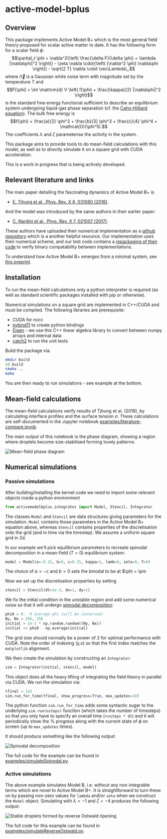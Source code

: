 # active-model-bplus

## Overview

This package implements Active Model B+ which is the most general field theory proposed for scalar active matter to date. It has the following form for a scalar field $\phi$:
$$\partial_t \phi = \nabla^2{\left( \frac{\delta F}{\delta \phi} + \lambda |\nabla\phi|^2 \right)} - \zeta \nabla \cdot{\left( (\nabla^2 \phi) \nabla\phi \right)} - \sqrt{2 T} \nabla \cdot \vec\Lambda\,,$$
where $\vec\Lambda$ is a Gaussian white noise term with magnitude set by the temperature $T$ and
$$F[\phi] = \int \mathrm{d} V \left( f(\phi) + \frac{\kappa}{2} |\nabla\phi|^2 \right)$$
is the standard free energy functional sufficient to describe an equilibrium system undergoing liquid-gas phase separation (cf. the [Cahn-Hilliard equation](https://en.wikipedia.org/wiki/Cahn%E2%80%93Hilliard_equation)).
The bulk free energy is
$$f(\phi) = \frac{a}{2} \phi^2 + \frac{b}{3} \phi^3 + \frac{c}{4} \phi^4 + \mathcal{O}(\phi^5).$$
The coefficients $\lambda$ and $\zeta$ parameterise the activity in the system.

This package aims to provide tools to do mean-field calculations with this model, as well as to directly simulate it on a square grid with CUDA acceleration.

This is a work in progress that is being actively developed.


## Relevant literature and links

The main paper detailing the fascinating dynamics of Active Model B+ is

* [E. Tjhung et al., Phys. Rev. X 8, 031080 (2018)](https://journals.aps.org/prx/abstract/10.1103/PhysRevX.8.031080).

And the model was introduced by the same authors in their earlier paper:

* [C. Nardini et al., Phys. Rev. X 7, 021007 (2017)](https://doi.org/10.1103/PhysRevX.7.021007).

These authors have uploaded their numerical implementation as a [github repository](https://github.com/elsentjhung/active-model-B-plus) which is a another helpful resource. Our implementation uses their
numerical scheme, and our test code contains a [repackaging of their code](test/tjhung_ambplus.h) to
verify binary compatability between implementations.

To understand how Active Model B+ emerges from a minimal system, see [this preprint](https://arxiv.org/abs/2406.02409).


## Installation

To run the mean-field calculations only a python interpreter is required (as well as standard scientific packages installed with pip or otherwise).

Numerical simulations on a square grid are implemented in C++/CUDA and must be compiled.
The following libraries are prerequisite:
* CUDA for nvcc
* [pybind11](https://pybind11.readthedocs.io/en/stable/index.html) to create python bindings
* [Eigen](https://eigen.tuxfamily.org/index.php?title=Main_Page) - we use this C++ linear algebra library to convert between numpy arrays and internal data
* [catch2](https://github.com/catchorg/Catch2) to run the unit tests

Build the package via:
```bash
mkdir build
cd build
cmake ..
make
```
You are then ready to run simulations - see example at the bottom.


## Mean-field calculations

The mean-field calculations verify results of Tjhung et al. (2018), by calculating interface profiles and the surface tension $\sigma$.
These calculations are self-documented in the Jupyter notebook [examples/literature-compare.ipynb](examples/literature-compare.ipynb).

The main output of this notebook is the phase diagram, showing a region where droplets become size-stabilised forming lovely patterns:

![Mean-field phase diagram](phase_diagram.png)


## Numerical simulations

### Passive simulations

After building/installing the kernel code we need to import some relevant objects inside a python environment
```python
from activemodelbplus.integrator import Model, Stencil, Integrator
```
The classes `Model` and `Stencil` are data structures giving parameters for the simulation. `Model` contains those parameters in the Active Model B+ equation above, whereas `Stencil` contains properties of the discretisation onto the grid (and in time via the timestep). We assume a uniform square grid in 2d.

In our example we'll pick equilibrium parameters to recreate spinodal decomposition in a mean-field
($T = 0$) equilibrium system: 
```python
model = Model(a=-0.25, b=0, c=0.25, kappa=1, lamb=0, zeta=0, T=0)
```
The choice of $a=-c$ and $b=0$ sets the binodal to be at $\phi = \pm 

Now we set up the discretisation properties by setting
```python
stencil = Stencil(dt=1e-3, dx=1, dy=1)
```

We fix the initial condition in the unstable region and add some numerical noise so that it will undergo [spinodal decomposition](https://en.wikipedia.org/wiki/Spinodal_decomposition):
```python
phi0 = 0.  # average phi (will be conserved)
Ny, Nx = 256, 256
initial = 1e-1 * np.random.random((Ny, Nx))
initial += phi0 - np.average(initial)
```
The grid size should normally be a power of 2 for optimal performance with CUDA.
Note the order of indexing (y,x) so that the first index matches the `matplotlib` alignment.

We then create the simulation by constructing an `Integrator`:
```python
sim = Integrator(initial, stencil, model)
```
This object does all the heavy lifting of integrating the field theory in parallel via CUDA. We run the simulation via:
```python
tfinal = 1e3
sim.run_for_time(tfinal, show_progress=True, max_updates=10)
```
The python function `sim.run_for_time` adds some syntactic sugar to the underlying `sim.run(nsteps)` function (which takes the number of timesteps) so that you only have to specify an overall time (=`nsteps * dt`) and it will periodically show the % progress along with the current state of $\phi$ on screen (up to `max_updates` times).

It should produce something like the following output:

![Spinodal decomposition](examples/spinodal_decomposition.png)

The full code for the example can be found in [examples/simulateSpinodal.py](examples/simulateSpinodal.py).

### Active simulations

The above example simulates Model B, i.e. without any non-integrable terms which are novel to
Active Model B+. It is straightforward to turn these on by passing non-zero values for `lambda`
and/or `zeta` when we construct the `Model` object. Simulating with $\lambda = -1$ and $\zeta = -4$
produces the following output:

![Stable droplets formed by reverse Ostwald ripening](examples/stable_droplets.png)

The full code for this example can be found in [examples/simulateReverseOstwald.py](examples/simulateReverseOstwald.py).